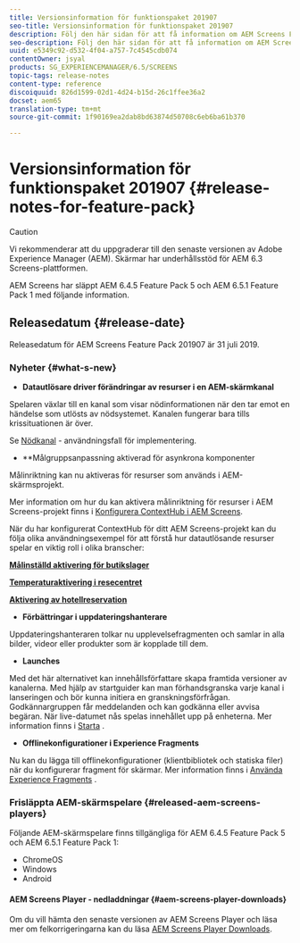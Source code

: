 ```yaml
---
title: Versionsinformation för funktionspaket 201907
seo-title: Versionsinformation för funktionspaket 201907
description: Följ den här sidan för att få information om AEM Screens Feature Pack 201907 släppt den 31 juli 2019.
seo-description: Följ den här sidan för att få information om AEM Screens Feature Pack 201907 släppt den 31 juli 2019.
uuid: e5349c92-d532-4f04-a757-7c4545cdb074
contentOwner: jsyal
products: SG_EXPERIENCEMANAGER/6.5/SCREENS
topic-tags: release-notes
content-type: reference
discoiquuid: 826d1599-02d1-4d24-b15d-26c1ffee36a2
docset: aem65
translation-type: tm+mt
source-git-commit: 1f90169ea2dab8bd63874d50708c6eb6ba61b370

---
```



# Versionsinformation för funktionspaket 201907 {#release-notes-for-feature-pack}

>[!CAUTION]
>
>Vi rekommenderar att du uppgraderar till den senaste versionen av Adobe Experience Manager (AEM). Skärmar har underhållsstöd för AEM 6.3 Screens-plattformen.

AEM Screens har släppt AEM 6.4.5 Feature Pack 5 och AEM 6.5.1 Feature Pack 1 med följande information.

## Releasedatum {#release-date}

Releasedatum för AEM Screens Feature Pack 201907 är 31 juli 2019.

### Nyheter {#what-s-new}

* **Datautlösare driver förändringar av resurser i en AEM-skärmkanal**

Spelaren växlar till en kanal som visar nödinformationen när den tar emot en händelse som utlösts av nödsystemet. Kanalen fungerar bara tills krissituationen är över.

Se [Nödkanal](emergency-channel.md) - användningsfall för implementering.

* **Målgruppsanpassning aktiverad för asynkrona komponenter

Målinriktning kan nu aktiveras för resurser som används i AEM-skärmsprojekt.

Mer information om hur du kan aktivera målinriktning för resurser i AEM Screens-projekt finns i [Konfigurera ContextHub i AEM Screens](configuring-context-hub.md).

När du har konfigurerat ContextHub för ditt AEM Screens-projekt kan du följa olika användningsexempel för att förstå hur datautlösande resurser spelar en viktig roll i olika branscher:

**[Målinställd aktivering för butikslager](retail-inventory-activation.md)**

**[Temperaturaktivering i resecentret](local-temperature-activation.md)**

**[Aktivering av hotellreservation](hospitality-reservation-activation.md)**

* **Förbättringar i uppdateringshanterare**

Uppdateringshanteraren tolkar nu upplevelsefragmenten och samlar in alla bilder, videor eller produkter som är kopplade till dem.

* **Launches**

Med det här alternativet kan innehållsförfattare skapa framtida versioner av kanalerna. Med hjälp av startguider kan man förhandsgranska varje kanal i lanseringen och bör kunna initiera en granskningsförfrågan. Godkännargruppen får meddelanden och kan godkänna eller avvisa begäran. När live-datumet nås spelas innehållet upp på enheterna.
Mer information finns i [Starta](launches.md) .

* **Offlinekonfigurationer i Experience Fragments**

Nu kan du lägga till offlinekonfigurationer (klientbibliotek och statiska filer) när du konfigurerar fragment för skärmar. Mer information finns i [Använda Experience Fragments](experience-fragments-in-screens.md) .

### Frisläppta AEM-skärmspelare {#released-aem-screens-players}

Följande AEM-skärmspelare finns tillgängliga för AEM 6.4.5 Feature Pack 5 och AEM 6.5.1 Feature Pack 1:

* ChromeOS
* Windows
* Android

#### AEM Screens Player - nedladdningar {#aem-screens-player-downloads}

Om du vill hämta den senaste versionen av AEM Screens Player och läsa mer om felkorrigeringarna kan du läsa [AEM Screens Player Downloads](https://download.macromedia.com/screens/).
